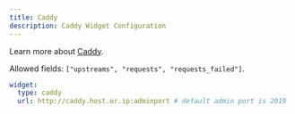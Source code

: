 ```yaml
---
title: Caddy
description: Caddy Widget Configuration
---
```


Learn more about [Caddy](https://github.com/caddyserver/caddy).

Allowed fields: `["upstreams", "requests", "requests_failed"]`.

```yaml
widget:
  type: caddy
  url: http://caddy.host.or.ip:adminport # default admin port is 2019
```
